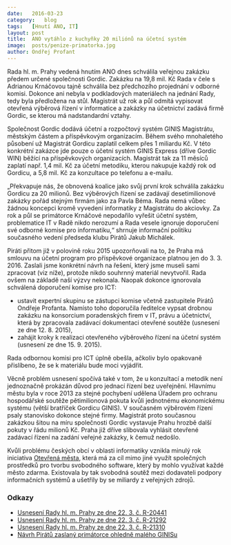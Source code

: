 ```yaml
---
date:	2016-03-23
category:	blog
tags:	[Hnutí ANO, IT]
layout:	post
title:	ANO vytáhlo z kuchyňky 20 miliónů na účetní systém
image:	posts/penize-primatorka.jpg
author:	Ondřej Profant
---
```


Rada hl. m. Prahy vedená hnutím ANO dnes schválila veřejnou zakázku předem určené společnosti Gordic. Zakázku na 19,8 mil. Kč Rada v čele s Adrianou Krnáčovou tajně schválila bez předchozího projednání v odborné komisi. Dokonce ani nebyla v podkladových materiálech na jednání Rady, tedy byla předložena na stůl. Magistrát už rok a půl odmítá vypisovat otevřená výběrová řízení v informatice a zakázky na účetnictví zadává firmě Gordic, se kterou má nadstandardní vztahy.

Společnost Gordic dodává účetní a rozpočtový systém GINIS Magistrátu, městským částem a příspěvkovým organizacím. Během svého mnohaletého působení už Magistrát Gordicu zaplatil celkem přes 1 miliardu Kč. V této konkrétní zakázce jde pouze o účetní systém GINIS Express (dříve Gordic WIN) běžící na příspěvkových organizacích. Magistrát tak za 11 měsíců zaplatí např. 1,4 mil. Kč za účetní metodiku, kterou nakupuje každý rok od Gordicu, a 5,8 mil. Kč za konzultace po telefonu a e-mailu.

„Překvapuje nás, že obnovená koalice jako svůj první krok schválila zakázku Gordicu za 20 milionů. Bez výběrových řízení se zadávají desetimilionové zakázky pořád stejným firmám jako za Pavla Béma. Rada nemá vůbec žádnou koncepci kromě vyvedení informatiky z Magistrátu do akciovky. Za rok a půl se primátorce Krnáčové nepodařilo vyřešit účetní systém, problematice IT v Radě nikdo nerozumí a Rada vesele ignoruje doporučení své odborné komise pro informatiku,“ shrnuje informační politiku současného vedení předseda klubu Pirátů Jakub Michálek.

Piráti přitom již v polovině roku 2015 upozorňovali na to, že Praha má smlouvu na účetní program pro příspěvkové organizace platnou jen do 3. 3. 2016. Zaslali jsme konkrétní návrh na řešení, který jsme museli sami zpracovat (viz níže), protože nikdo souhrnný materiál nevytvořil. Rada ovšem na základě naší výzvy nekonala. Naopak dokonce ignorovala schválená doporučení komise pro ICT:

* ustavit expertní skupinu se zástupci komise včetně zastupitele Pirátů Ondřeje Profanta. Namísto toho doporučila ředitelce vypsat drobnou zakázku na konsorcium poradenských firem v IT, právu a účetnictví, která by zpracovala zadávací dokumentaci otevřené soutěže (usnesení ze dne 12. 8. 2015),
* zahájit kroky k realizaci otevřeného výběrového řízení na účetní systém (usnesení ze dne 15. 9. 2015).

Rada odbornou komisi pro ICT úplně obešla, ačkoliv bylo opakovaně přislíbeno, že se k materiálu bude moci vyjádřit. 

Věcně problém usnesení spočívá také v tom, že u konzultací a metodik není jednoznačně prokázán důvod pro jednací řízení bez uveřejnění. Hlavnímu městu byla v roce 2013 za stejné pochybení udělena Úřadem pro ochranu hospodářské soutěže pětimilionová pokuta kvůli jednotnému ekonomickému systému (větší bratříček Gordicu GINIS). V současném výběrovém řízení psaly stanovisko dokonce stejné firmy. Magistrát proto současnou zakázkou šitou na míru společnosti Gordic vystavuje Prahu hrozbě další pokuty v řádu milionů Kč. Praha již dříve slibovala vyhlásit otevřené zadávací řízení na zadání veřejné zakázky, k čemuž nedošlo. 

Kvůli problému českých obcí v oblasti informatiky vznikla minulý rok iniciativa [Otevřená města](http://www.otevrenamesta.cz/), která má za cíl mimo jiné využít společných prostředků pro tvorbu svobodného software, který by mohlo využívat každé město zdarma. Existovala by tak svobodná soutěž mezi dodavateli podpory informačních systémů a ušetřily by se miliardy z veřejných zdrojů.

### Odkazy

* [Usnesení Rady hl. m. Prahy ze dne 22. 3. č. R-20441](https://github.com/pirati-cz/webpraha/blob/gh-pages/assets/static/20441.pdf)
* [Usnesení Rady hl. m. Prahy ze dne 22. 3. č. R-21292](https://github.com/pirati-cz/webpraha/blob/gh-pages/assets/static/21292.pdf)
* [Usnesení Rady hl. m. Prahy ze dne 22. 3. č. R-21310](https://github.com/pirati-cz/webpraha/blob/gh-pages/assets/static/21310.pdf)
* [Návrh Pirátů zaslaný primátorce ohledně malého GINISu](https://github.com/pirati-cz/webpraha/blob/gh-pages/assets/static/maly-ginis-aktulizovano.pdf)



